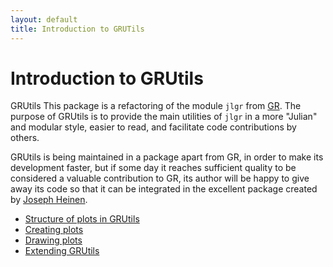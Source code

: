 ```yaml
---
layout: default
title: Introduction to GRUTils
---
```

# Introduction to GRUtils

GRUtils This package is a refactoring of the module `jlgr` from [GR](https://github.com/jheinen/GR.jl). The purpose of GRUtils is to provide the main utilities of `jlgr` in a more "Julian" and modular style, easier to read, and facilitate code contributions by others.

GRUtils is being maintained in a package apart from GR, in order to make its development faster, but if some day it reaches sufficient quality to be considered a valuable contribution to GR, its author will be happy to give away its code so that it can be integrated in the excellent package created by [Joseph Heinen](https://github.com/jheinen/).

* [Structure of plots in GRUtils](./structure.md)
* [Creating plots](./createplots.md)
* [Drawing plots](./drawplots.md)
* [Extending GRUtils](./extending.md)
